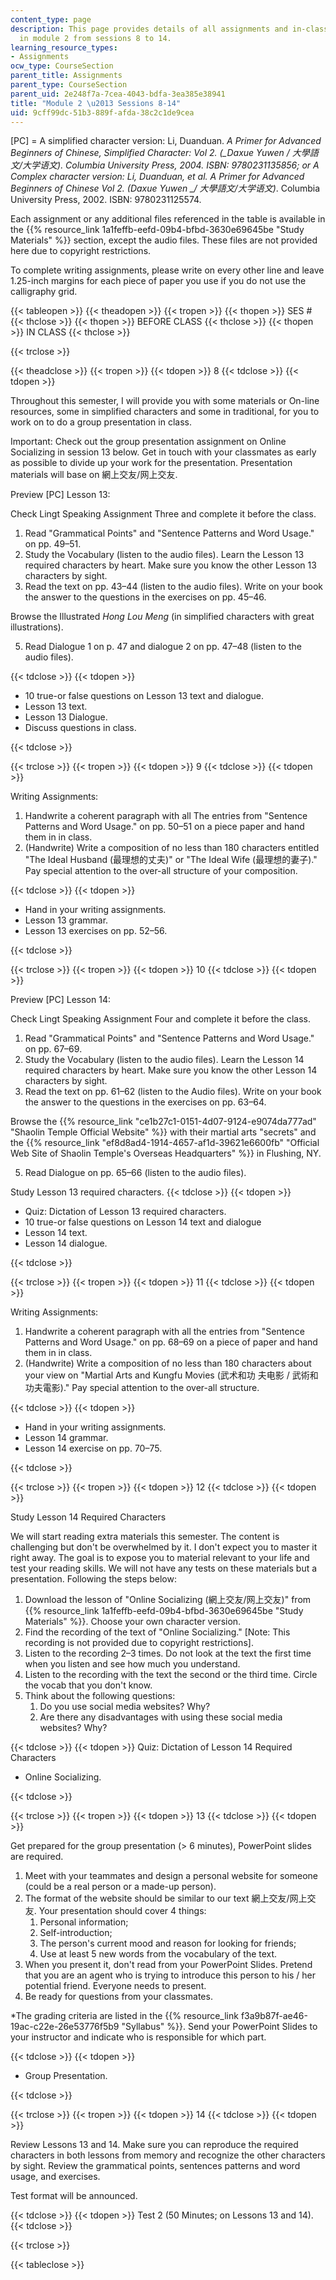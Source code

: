 ```yaml
---
content_type: page
description: This page provides details of all assignments and in-class activities
  in module 2 from sessions 8 to 14.
learning_resource_types:
- Assignments
ocw_type: CourseSection
parent_title: Assignments
parent_type: CourseSection
parent_uid: 2e248f7a-7cea-4043-bdfa-3ea385e38941
title: "Module 2 \u2013 Sessions 8-14"
uid: 9cff99dc-51b3-889f-afda-38c2c1de9cea
---
```


\[PC\] = A simplified character version: Li, Duanduan. _A Primer for Advanced Beginners of Chinese, Simplified Character: Vol 2. (__Daxue Yuwen / 大學語文/大学语文)._ Columbia University Press, 2004. ISBN: 9780231135856; or A Complex character version: Li, Duanduan, et al. _A Primer for Advanced Beginners of Chinese Vol 2._ (_Daxue Yuwen_ __/ 大學語文/大学语文_)_. Columbia University Press, 2002. ISBN: 9780231125574.

Each assignment or any additional files referenced in the table is available in the {{% resource_link 1a1feffb-eefd-09b4-bfbd-3630e69645be "Study Materials" %}} section, except the audio files. These files are not provided here due to copyright restrictions.

To complete writing assignments, please write on every other line and leave 1.25-inch margins for each piece of paper you use if you do not use the calligraphy grid.

{{< tableopen >}}
{{< theadopen >}}
{{< tropen >}}
{{< thopen >}}
SES #
{{< thclose >}}
{{< thopen >}}
BEFORE CLASS
{{< thclose >}}
{{< thopen >}}
IN CLASS
{{< thclose >}}

{{< trclose >}}

{{< theadclose >}}
{{< tropen >}}
{{< tdopen >}}
8
{{< tdclose >}}
{{< tdopen >}}


Throughout this semester, I will provide you with some materials or On-line resources, some in simplified characters and some in traditional, for you to work on to do a group presentation in class.

Important: Check out the group presentation assignment on Online Socializing in session 13 below. Get in touch with your classmates as early as possible to divide up your work for the presentation. Presentation materials will base on 網上交友/网上交友.

Preview \[PC\] Lesson 13:

Check Lingt Speaking Assignment Three and complete it before the class.

1.  Read "Grammatical Points" and "Sentence Patterns and Word Usage." on pp. 49–51.
2.  Study the Vocabulary (listen to the audio files). Learn the Lesson 13 required characters by heart. Make sure you know the other Lesson 13 characters by sight.
3.  Read the text on pp. 43–44 (listen to the audio files). Write on your book the answer to the questions in the exercises on pp. 45–46.

Browse the Illustrated _Hong Lou Meng_ (in simplified characters with great illustrations).

5.  Read Dialogue 1 on p. 47 and dialogue 2 on pp. 47–48 (listen to the audio files).


{{< tdclose >}}
{{< tdopen >}}


*   10 true-or false questions on Lesson 13 text and dialogue.
*   Lesson 13 text.
*   Lesson 13 Dialogue.
*   Discuss questions in class.


{{< tdclose >}}

{{< trclose >}}
{{< tropen >}}
{{< tdopen >}}
9
{{< tdclose >}}
{{< tdopen >}}


Writing Assignments:

1.  Handwrite a coherent paragraph with all The entries from "Sentence Patterns and Word Usage." on pp. 50–51 on a piece paper and hand them in in class.
2.  (Handwrite) Write a composition of no less than 180 characters entitled "The Ideal Husband (最理想的丈夫)" or "The Ideal Wife (最理想的妻子)." Pay special attention to the over-all structure of your composition.


{{< tdclose >}}
{{< tdopen >}}


*   Hand in your writing assignments.
*   Lesson 13 grammar.
*   Lesson 13 exercises on pp. 52–56.


{{< tdclose >}}

{{< trclose >}}
{{< tropen >}}
{{< tdopen >}}
10
{{< tdclose >}}
{{< tdopen >}}


Preview \[PC\] Lesson 14:

Check Lingt Speaking Assignment Four and complete it before the class.

1.  Read "Grammatical Points" and "Sentence Patterns and Word Usage." on pp. 67–69.
2.  Study the Vocabulary (listen to the audio files). Learn the Lesson 14 required characters by heart. Make sure you know the other Lesson 14 characters by sight.
3.  Read the text on pp. 61–62 (listen to the Audio files). Write on your book the answer to the questions in the exercises on pp. 63–64.

Browse the {{% resource_link "ce1b27c1-0151-4d07-9124-e9074da777ad" "Shaolin Temple Official Website" %}} with their martial arts "secrets" and the {{% resource_link "ef8d8ad4-1914-4657-af1d-39621e6600fb" "Official Web Site of Shaolin Temple's Overseas Headquarters" %}} in Flushing, NY.

5.  Read Dialogue on pp. 65–66 (listen to the audio files).

Study Lesson 13 required characters.
{{< tdclose >}}
{{< tdopen >}}


*   Quiz: Dictation of Lesson 13 required characters.
*   10 true-or false questions on Lesson 14 text and dialogue
*   Lesson 14 text.
*   Lesson 14 dialogue.


{{< tdclose >}}

{{< trclose >}}
{{< tropen >}}
{{< tdopen >}}
11
{{< tdclose >}}
{{< tdopen >}}


Writing Assignments:

1.  Handwrite a coherent paragraph with all the entries from "Sentence Patterns and Word Usage." on pp. 68–69 on a piece of paper and hand them in in class.
2.  (Handwrite) Write a composition of no less than 180 characters about your view on "Martial Arts and Kungfu Movies (武术和功 夫电影 / 武術和功夫電影)." Pay special attention to the over-all structure.


{{< tdclose >}}
{{< tdopen >}}


*   Hand in your writing assignments.
*   Lesson 14 grammar.
*   Lesson 14 exercise on pp. 70–75.


{{< tdclose >}}

{{< trclose >}}
{{< tropen >}}
{{< tdopen >}}
12
{{< tdclose >}}
{{< tdopen >}}


Study Lesson 14 Required Characters

We will start reading extra materials this semester. The content is challenging but don't be overwhelmed by it. I don't expect you to master it right away. The goal is to expose you to material relevant to your life and test your reading skills. We will not have any tests on these materials but a presentation. Following the steps below:

1.  Download the lesson of "Online Socializing (網上交友/网上交友)" from {{% resource_link 1a1feffb-eefd-09b4-bfbd-3630e69645be "Study Materials" %}}. Choose your own character version.
2.  Find the recording of the text of "Online Socializing." \[Note: This recording is not provided due to copyright restrictions\].
3.  Listen to the recording 2–3 times. Do not look at the text the first time when you listen and see how much you understand.
4.  Listen to the recording with the text the second or the third time. Circle the vocab that you don't know.
5.  Think about the following questions:
    1.  Do you use social media websites? Why?
    2.  Are there any disadvantages with using these social media websites? Why?


{{< tdclose >}}
{{< tdopen >}}
Quiz: Dictation of Lesson 14 Required Characters  

*   Online Socializing.


{{< tdclose >}}

{{< trclose >}}
{{< tropen >}}
{{< tdopen >}}
13
{{< tdclose >}}
{{< tdopen >}}


Get prepared for the group presentation (> 6 minutes), PowerPoint slides are required.

1.  Meet with your teammates and design a personal website for someone (could be a real person or a made-up person).
2.  The format of the website should be similar to our text 網上交友/网上交友. Your presentation should cover 4 things:
    1.  Personal information;
    2.  Self-introduction;
    3.  The person's current mood and reason for looking for friends;
    4.  Use at least 5 new words from the vocabulary of the text.
3.  When you present it, don't read from your PowerPoint Slides. Pretend that you are an agent who is trying to introduce this person to his / her potential friend. Everyone needs to present.
4.  Be ready for questions from your classmates.

\*The grading criteria are listed in the {{% resource_link f3a9b87f-ae46-19ac-c22e-26e53776f5b9 "Syllabus" %}}. Send your PowerPoint Slides to your instructor and indicate who is responsible for which part.


{{< tdclose >}}
{{< tdopen >}}


*   Group Presentation.


{{< tdclose >}}

{{< trclose >}}
{{< tropen >}}
{{< tdopen >}}
14
{{< tdclose >}}
{{< tdopen >}}


Review Lessons 13 and 14. Make sure you can reproduce the required characters in both lessons from memory and recognize the other characters by sight. Review the grammatical points, sentences patterns and word usage, and exercises.

Test format will be announced.


{{< tdclose >}}
{{< tdopen >}}
Test 2 (50 Minutes; on Lessons 13 and 14).
{{< tdclose >}}

{{< trclose >}}

{{< tableclose >}}